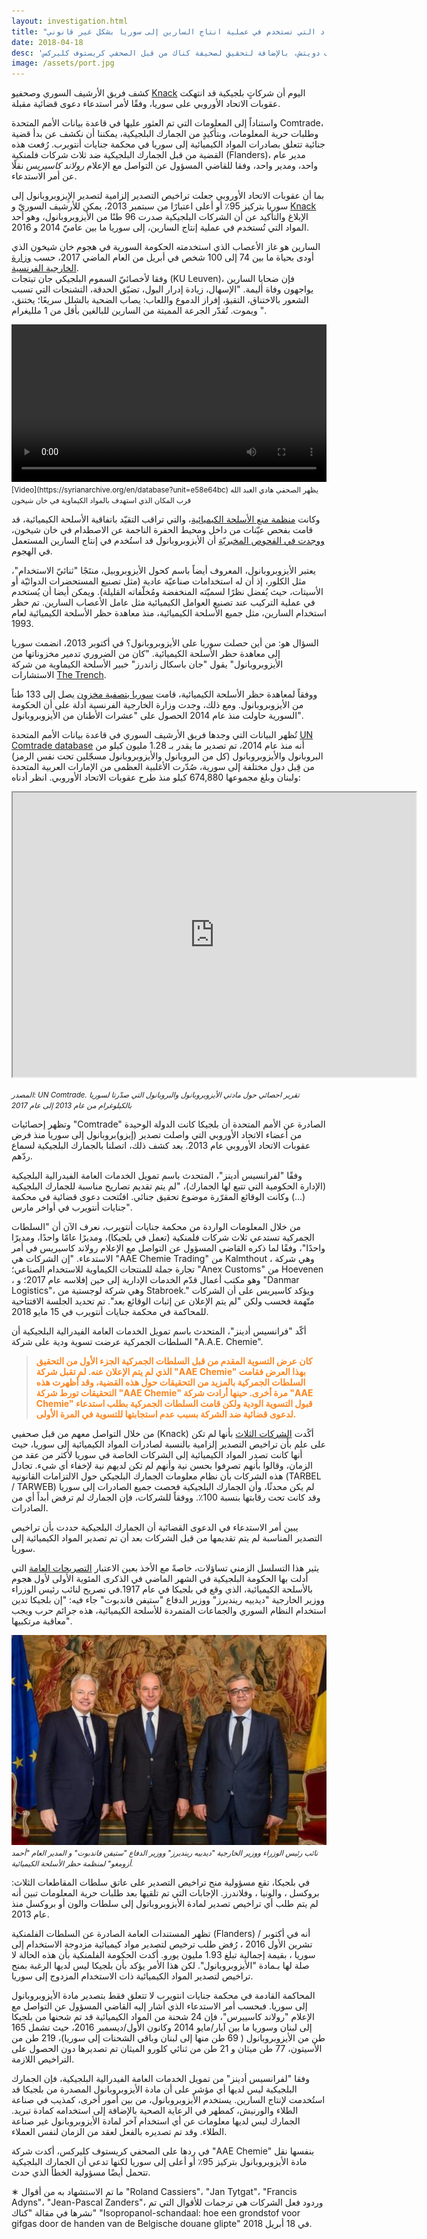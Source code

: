 ```yaml
---
layout: investigation.html
title: "شحنت بلجيكا 96 طناً من أحد المواد التي تستخدم في عملية انتاج السارين إلى سوريا بشكل غير قانوني"
date: 2018-04-18
desc: 'تحقيق للأرشيف السوري من قبل المحلل جيف دويتش، بالإضافة لتحقيق لصحيفة كناك من قبل الصحفي كريستوف كليركس'
image: /assets/port.jpg
---
```


كشف فريق الأرشيف السوري وصحفيو [Knack](https://www.knack.be/nieuws/belgie/isopropanol-schandaal-hoe-een-grondstof-voor-gifgas-door-de-handen-van-de-belgische-douane-glipte/article-longread-1097291.html) اليوم أن شركاتٍ بلجيكية قد انتهكت عقوبات الاتحاد الأوروبي على سوريا، وفقًا لأمر استدعاء دعوى قضائية مقبلة.

واستناداً إلى المعلومات التي تم العثور عليها في قاعدة بيانات الأمم المتحدة Comtrade، وطلبات حرية المعلومات، وبتأكيدٍ من الجمارك البلجيكية، يمكننا أن نكشف عن بدأ قضية جنائية تتعلق بصادرات المواد الكيميائية إلى سوريا في محكمة جنايات أنتويرب. رُفعت هذه القضية من قبل الجمارك البلجيكية ضد ثلاث شركات فلمنكية (Flanders)، مدير عام واحد، ومدير واحد، وفقا للقاضي المسؤول عن التواصل مع الإعلام *رولاند كاسيريس* نقلًا عن أمر الاستدعاء.

بما أن عقوبات الاتحاد الأوروبي جعلت تراخيص التصدير إلزامية لتصدير الإِيزوبروبانول إلى سوريا بتركيز 95٪ أو أعلى اعتبارًا من سبتمبر 2013، يمكن للأرشيف السوريّ و [Knack](https://www.knack.be/nieuws/belgie/isopropanol-schandaal-hoe-een-grondstof-voor-gifgas-door-de-handen-van-de-belgische-douane-glipte/article-longread-1097291.html) الإبلاغ والتأكيد عن أن الشركات البلجيكية صدرت 96 طنًا من الأيزوبروبانول، وهو أحد المواد التي تُستخدم في عملية إنتاج السارين، إلى سوريا ما بين عاميّ 2014 و  2016.

السارين هو غاز الأعصاب الذي استخدمته الحكومة السورية في هجوم خان شيخون الذي أودى بحياة ما بين 74 إلى 100 شخص في أبريل من العام الماضي 2017، حسب [وزارة الخارجية الفرنسية](https://www.diplomatie.gouv.fr/en/country-files/syria/events/article/chemical-attack-in-syria-national-evaluation-presented-by-jean-marc-ayrault).  
وفقا لأخصائيّ السموم البلجيكي جان تيتجات (KU Leuven)، فإن ضحايا السارين يواجهون وفاة أليمة. "الإسهال، زيادة إدرار البول، تضيّق الحدقة، التشنجات التي تسبب الشعور بالاختناق، التقيؤ، إفراز الدموع واللعاب: يصاب الضحية بالشلل سريعًا؛ يختنق، ويموت. تُقدّر الجرعة المميتة من السارين للبالغين بأقل من 1 ملليغرام ".

<video controls width="100%">
  <source src="https://cube.syrianarchive.org/littlefork/youtube_video/4f20a66995412be034bff64e595eb843207327b163289844883b7fbd27e5c64d/0_1fkKEEJ5E.mp4#t=2" type="video/mp4">
Your browser does not support the video tag.
</video>
<small>[Video](https://syrianarchive.org/en/database?unit=e58e64bc) يظهر الصحفي هادي العبد الله قرب المكان الذي استهدف بالمواد الكيماوية في خان شيخون</small>


وكانت [منظمة منع الأسلحة الكيميائية](https://www.opcw.org/)، والتي تراقب التقيّد باتفاقية الأسلحة الكيميائية، قد قامت بفحص عيّنات من داخل ومحيط الحفرة الناجمة عن الاصطدام في خان شيخون، [ووجدت في الفحوص المخبريّة](http://www.securitycouncilreport.org/atf/cf/%7B65BFCF9B-6D27-4E9C-8CD3-CF6E4FF96FF9%7D/s_2017_904.pdf) أن الأيزوبروبانول قد استُخدم في إنتاج السارين المستعمل في الهجوم.

يعتبر الأيزوبروبانول، المعروف أيضاً باسم كحول الأيزوبروبيل، منتَجًا "ثنائيّ الاستخدام"، مثل الكلور، إذ أن له استخدامات صناعيّة عادية (مثل تصنيع المستحضرات الدوائيّة أو الأسيتات، حيث يُفضل نظرًا لسميّته المنخفضة ومُخلّفاته القليلة). ويمكن أيضا أن يُستخدم في عملية التركيب عند تصنيع العوامل الكيميائية مثل عامل الأعصاب السارين. تم حظر استخدام السارين، مثل جميع الأسلحة الكيميائية، منذ معاهدة حظر الأسلحة الكيميائية لعام 1993.

السؤال هو: من أين حصلت سوريا على الأيزوبروبانول؟ في أكتوبر 2013، انضمت سوريا إلى معاهدة حظر الأسلحة الكيميائية. "كان من الضروري تدمير مخزوناتها من الأيزوبروبانول" يقول "جان باسكال زاندرز" خبير الأسلحة الكيماوية من شركة الاستشارات [The Trench](http://www.the-trench.org/author/jp-zanders/).


ووفقاً لمعاهدة حظر الأسلحة الكيميائية، قامت [سوريا بتصفية مخزون](https://www.opcw.org/news/article/opcw-all-category-1-chemicals-declared-by-syria-now-destroyed/) يصل إلى 133 طناً من الأيزوبروبانول. ومع ذلك، وجدت وزارة الخارجية الفرنسية أدلة على أن الحكومة السورية حاولت	 منذ عام 2014 الحصول على "عشرات الأطنان من الأيزوبروبانول".

تُظهر البيانات التي وجدها فريق الأرشيف السوري في قاعدة بيانات الأمم المتحدة [UN Comtrade database](https://comtrade.un.org/) أنه منذ عام 2014، تم تصدير ما يقدر بـ 1.28 مليون كيلو من البروبانول والأيزوبروبانول (كل من البروبانول والأيزوبروبانول مسجّلين تحت نفس الرمز) من قِبل دول مختلفة إلى سورية، صُدّرت الأغلبية العظمى من الإمارات العربية المتحدة ولبنان وبلغ مجموعها 674,880 كيلو منذ طرح عقوبات الاتحاد الأوروبي. انظر أدناه:

<iframe src="https://public.tableau.com/views/ExportsofisopropanolandpropanoltoSyriainkilograms2013-2017/Sheet1?:showVizHome=no&:embed=true" width="645" height="455"></iframe>


<small>*المصدر: UN Comtrade. تقرير احصائي حول مادتي الأيزوبروبانول والبروبانول التي صدّرتا لسوريا بالكيلوغرام من عام 2013 إلى عام 2017*</small>


وتظهر إحصائيات "Comtrade" الصادرة عن الأمم المتحدة أن بلجيكا كانت الدولة الوحيدة من أعضاء الاتحاد الأوروبي التي واصلت تصدير (إيزو)بروبانول إلى سوريا منذ فرض عقوبات الاتحاد الأوروبي عام 2013. بعد كشف ذلك، اتصلنا بالجمارك البلجيكية لسماع ردّهم.

وفقًا "لفرانسيس أدينز"، المتحدث باسم تمويل الخدمات العامة الفيدرالية البلجيكية (الإدارة الحكومية التي تتبع لها الجمارك)، "لم يتم تقديم تصاريح مناسبة للجمارك البلجيكية (...) وكانت الوقائع المقرّرة موضوع تحقيق جنائي. افتُتحت دعوى قضائية في محكمة جنايات أنتويرب في أواخر مارس".

من خلال المعلومات الواردة من محكمة جنايات أنتويرب، نعرف الآن أن "السلطات الجمركية تستدعي ثلاث شركات فلمنكية (تعمل في بلجيكا)، ومديرًا عامًا واحدًا، ومديرًا واحدًا"، وفقًا لما ذكره القاضي المسؤول عن التواصل مع الإعلام رولاند كاسيريس  في أمر الاستدعاء. "إن الشركات هي "AAE Chemie Trading" من Kalmthout ، وهي شركة تجارة جملة للمنتجات الكيماوية للاستخدام الصناعي؛ "Anex Customs" من Hoevenen ، وهو مكتب أعمال قدّم الخدمات الإدارية إلى حين إفلاسه عام 2017؛ و "Danmar Logistics"، وهي شركة لوجستية من Stabroek." ويؤكد كاسيريس على أن الشركات متّهمة فحسب ولكن "لم يتم الإعلان عن إثبات الوقائع بعد". تم تحديد الجلسة الافتتاحية للمحاكمة في محكمة جنايات أنتويرب في 15 مايو 2018.

أكّد "فرانسيس أدينز"، المتحدث باسم تمويل الخدمات العامة الفيدرالية البلجيكية أن السلطات الجمركية عرضت تسوية ودية على شركة "A.A.E. Chemie".   

> <span style="color:#fb8520">**كان عرض التسوية المقدم من قبل السلطات الجمركية الجزء الأول من التحقيق الذي لم يتم الإعلان عنه. لم تقبل شركة "AAE Chemie" بهذا العرض فقامت السلطات الجمركية بالمزيد من التحقيقات حول هذه القضية، وقد أظهرت هذه التحقيقات تورط شركة "AAE Chemie" مرة أخرى. حينها أرادت شركة "AAE Chemie" قبول التسوية الودية ولكن قامت السلطات الجمركية بطلب استدعاء لدعوى قضائية ضد الشركة بسبب عدم استجابتها للتسوية في المرة الأولى.**</span>

من خلال التواصل معهم من قبل صحفيي (Knack) أكًدت [الشركات الثلاث](http://www.knack.be/nieuws/belgie/isopropanol-schandaal-hoe-een-grondstof-voor-gifgas-door-de-handen-van-de-belgische-douane-glipte/article-longread-1097291.html) بأنها لم تكن على علم بأن تراخيص التصدير إلزامية بالنسبة لصادرات المواد الكيميائية إلى سوريا، حيث أنها كانت تصدر المواد الكيميائية إلى الشركات الخاصة في سوريا لأكثر من عقد من الزمان، وقالوا بأنهم تصرفوا بحسن نية وأنهم لم تكن لديهم نية لإخفاء أي شيء. تجادل هذه الشركات بأن نظام معلومات الجمارك البلجيكي حول الالتزامات القانونية (TARBEL / TARWEB) لم يكن محدثًا، وأن الجمارك البلجيكية فحصت جميع الصادرات إلى سوريا وقد كانت تحت رقابتها بنسبة 100٪. ووفقاً للشركات، فإن الجمارك لم ترفض أبداً أي من الصادرات.

يبين أمر الاستدعاء في الدعوى القضائية أن الجمارك البلجيكية حددت بأن تراخيص التصدير المناسبة لم يتم تقديمها من قبل الشركات بعد أن تم تصدير المواد الكيميائية إلى سوريا.

يثير هذا التسلسل الزمني تساؤلات، خاصةً مع الأخذ بعين الاعتبار [التصريحات العامة](https://diplomatie.belgium.be/en/newsroom/news/2018/belgium_supports_fight_against_use_of_chemical_weapons) التي أدلت بها الحكومة البلجيكية في الشهر الماضي في الذكرى المئوية الأولى لأول هجوم بالأسلحة الكيميائية، الذي وقع في بلجيكا في عام 1917.في تصريح لنائب رئيس الوزراء ووزير الخارجية "ديدييه رينديرز" ووزير الدفاع "ستيفن فاندبوت" جاء فيه: "إن بلجيكا تدين استخدام النظام السوري والجماعات المتمردة للأسلحة الكيميائية، هذه جرائم حرب ويجب معاقبة مرتكبيها".

![Belgium Politicians](/assets/politicians.jpg)
<small>*نائب رئيس الوزراء ووزير الخارجية "ديدييه رينديرز" ووزير الدفاع "ستيفن فاندبوت" و المدير العام "أحمد أزومغو" لمنظمة حظر الأسلحة الكيميائية.*</small>

في بلجيكا، تقع مسؤولية منح تراخيص التصدير على عاتق سلطات المقاطعات الثلاث: بروكسل ، والونيا ، وفلاندرز. الإجابات التي تم تلقيها بعد طلبات حرية المعلومات تبين أنه لم يتم طلب أي تراخيص تصدير لمادة الأيزوبروبانول إلى سلطات والون أو بروكسل منذ عام 2013.


تظهر المستندات العامة الصادرة عن السلطات الفلمنكية (Flanders) أنه في أكتوبر / تشرين الأول 2016 ، رُفض طلب ترخيص لتصدير مواد كيميائية مزدوجة الاستخدام إلى سوريا ، بقيمة إجمالية تبلغ 1.93 مليون يورو. أكدت الحكومة الفلمنكية بأن هذه الحالة لا صلة لها بـمادة "الأيزوبروبانول". لكن هذا الأمر يؤكد بأن بلجيكا ليس لديها الرغبة بمنح تراخيص لتصدير المواد الكيميائية ذات الاستخدام المزدوج إلى سوريا.

المحاكمة القادمة في محكمة جنايات انتويرب لا تتعلق فقط بتصدير مادة الأيزوبروبانول إلى سوريا. فبحسب أمر الاستدعاء الذي أشار إليه القاضي المسؤول عن التواصل مع الإعلام "رولاند كاسييرس"، فإن 24 شحنة من المواد الكيميائية قد تم شحنها من بلجيكا إلى لبنان وسوريا ما بين آيار/مايو 2014 وكانون الأول/ديسمبر 2016، حيث تشمل 165 طن من الأيزوبروبانول ( 69 طن منها إلى لبنان وباقي الشحنات إلى سوريا)، 219 طن من الأسيتون، 77 طن ميثان و 21 طن من ثنائي كلورو الميثان تم تصديرها دون الحصول على التراخيص اللازمة.

وفقا "لفرانسيس أدينز" من تمويل الخدمات العامة الفيدرالية البلجيكية، فإن الجمارك البلجيكية ليس لديها أي مؤشر على أن مادة الأيزوبروبانول المصدرة من بلجيكا قد استُخدمت لإنتاج السارين. يستخدم الأيزوبروبانول، من بين أمور أخرى، كمذيب في صناعة الطلاء والورنيش، كمطهر في الرعاية الصحية بالإضافة إلى استخدامه كمادة تبريد. الجمارك ليس لديها معلومات عن أي استخدام آخر لمادة الأيزوبروبانول غير صناعة الطلاء. وقد تم تصديره بالفعل لعقد من الزمان لنفس العملاء.

في ردها على الصحفي كريستوف كليركس، أكدت شركة "AAE Chemie" بنفسها نقل مادة الأيزوبروبانول بتركيز 95٪ أو أعلى إلى سوريا لكنها تدعي أن الجمارك البلجيكية تتحمل أيضًا مسؤولية الخطأ الذي حدث.

&lowast; ما تم الاستشهاد به من أقوال "Roland Cassiers"، "Jan Tytgat"، "Francis Adyns"، "Jean-Pascal Zanders"، وردود فعل الشركات هي ترجمات للأقوال التي تم نشرها في مقالة "كناك" "Isopropanol-schandaal: hoe een grondstof voor gifgas door de handen van de Belgische douane glipte" في 18 أبريل 2018.
